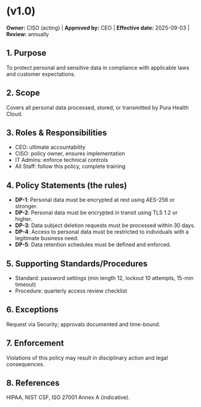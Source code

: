 # <Policy Name> (v1.0)
**Owner:** CISO (acting) | **Approved by:** CEO | **Effective date:** 2025-09-03 | **Review:** annually

## 1. Purpose
To protect personal and sensitive data in compliance with applicable laws and customer expectations.

## 2. Scope
Covers all personal data processed, stored, or transmitted by Pura Health Cloud.

## 3. Roles & Responsibilities
- CEO: ultimate accountability
- CISO: policy owner, ensures implementation
- IT Admins: enforce technical controls
- All Staff: follow this policy, complete training

## 4. Policy Statements (the rules)
- **DP-1**: Personal data must be encrypted at rest using AES-256 or stronger.  
- **DP-2**: Personal data must be encrypted in transit using TLS 1.2 or higher.  
- **DP-3**: Data subject deletion requests must be processed within 30 days.  
- **DP-4**: Access to personal data must be restricted to individuals with a legitimate business need.  
- **DP-5**: Data retention schedules must be defined and enforced. 

## 5. Supporting Standards/Procedures
- Standard: password settings (min length 12, lockout 10 attempts, 15-min timeout)
- Procedure: quarterly access review checklist

## 6. Exceptions
Request via Security; approvals documented and time-bound.

## 7. Enforcement
Violations of this policy may result in disciplinary action and legal consequences.

## 8. References
HIPAA, NIST CSF, ISO 27001 Annex A (indicative).
